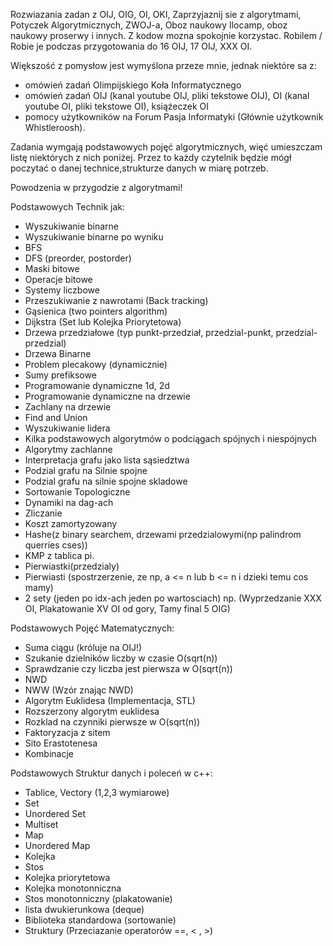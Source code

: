 Rozwiazania zadan z OIJ, OIG, OI, OKI, Zaprzyjaznij sie z algorytmami, Potyczek Algorytmicznych, ZWOJ-a, Oboz naukowy Ilocamp, oboz naukowy proserwy i innych.
Z kodow mozna spokojnie korzystac.
Robilem / Robie je podczas przygotowania do 16 OIJ, 17 OIJ, XXX OI.

Większość z pomysłow jest wymyślona przeze mnie, jednak niektóre sa z:
- omówień zadań Olimpijskiego Koła Informatycznego
- omówień zadań OIJ (kanal youtube OIJ, pliki tekstowe OIJ), OI (kanal youtube OI, pliki tekstowe OI), książeczek OI
- pomocy użytkowników na Forum Pasja Informatyki (Głównie użytkownik Whistleroosh).

Zadania wymgają podstawowych pojęć algorytmicznych, więć umieszczam listę niektórych z nich poniżej.
Przez to każdy czytelnik będzie mógł poczytać o danej technice,strukturze danych w miarę potrzeb.


Powodzenia w przygodzie z algorytmami!


Podstawowych Technik jak:
- Wyszukiwanie binarne
- Wyszukiwanie binarne po wyniku
- BFS 
- DFS (preorder, postorder)
- Maski bitowe
- Operacje bitowe
- Systemy liczbowe
- Przeszukiwanie z nawrotami (Back tracking)
- Gąsienica (two pointers algorithm)
- Dijkstra (Set lub Kolejka Priorytetowa)
- Drzewa przedziałowe (typ punkt-przedział, przedzial-punkt, przedzial-przedzial)
- Drzewa Binarne
- Problem plecakowy (dynamicznie)
- Sumy prefiksowe
- Programowanie dynamiczne 1d, 2d
- Programowanie dynamiczne na drzewie
- Zachlany na drzewie
- Find and Union
- Wyszukiwanie lidera
- Kilka podstawowych algorytmów o podciągach spójnych i niespójnych
- Algorytmy zachlanne
- Interpretacja grafu jako lista sąsiedztwa
- Podzial grafu na Silnie spojne
- Podzial grafu na silnie spojne skladowe
- Sortowanie Topologiczne
- Dynamiki na dag-ach
- Zliczanie
- Koszt zamortyzowany
- Hashe(z binary searchem, drzewami przedzialowymi(np palindrom querries cses))
- KMP z tablica pi.
- Pierwiastki(przedzialy)
- Pierwiasti (spostrzerzenie, ze np, a <= n lub b <= n i dzieki temu cos mamy)
- 2 sety (jeden po idx-ach jeden po wartosciach) np. (Wyprzedzanie XXX OI, Plakatowanie XV OI od gory, Tamy final 5 OIG)

Podstawowych Pojęć Matematycznych:
- Suma ciągu (króluje na OIJ!)
- Szukanie dzielników liczby w czasie O(sqrt(n))
- Sprawdzanie czy liczba jest pierwsza w O(sqrt(n))
- NWD
- NWW (Wzór znając NWD)
- Algorytm Euklidesa (Implementacja, STL)
- Rozszerzony algorytm euklidesa
- Rozklad na czynniki pierwsze w O(sqrt(n))
- Faktoryzacja z sitem
- Sito Erastotenesa
- Kombinacje

Podstawowych Struktur danych i poleceń w c++:
- Tablice, Vectory (1,2,3 wymiarowe)
- Set
- Unordered Set
- Multiset
- Map
- Unordered Map
- Kolejka
- Stos
- Kolejka priorytetowa
- Kolejka monotonniczna
- Stos monotonniczny (plakatowanie)
- lista dwukierunkowa (deque)
- Biblioteka standardowa (sortowanie)
- Struktury (Przeciazanie operatorów ==, < , >)
